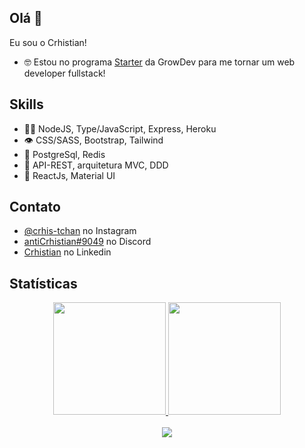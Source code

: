 <!DOCTYPE html>
<html lang="pt-BR" class="notranslate" translate="no">
<head>
  <meta name="google" content="notranslate" />
</head>
<body>
  
## Olá 👋
Eu sou o <span translate="no">Crhistian</span>!



- 🤓 Estou no programa [Starter](https://www.growdev.com.br/starter) da GrowDev para me tornar um web developer fullstack! 

## Skills
- 👨‍💻 NodeJS, Type/JavaScript, Express, Heroku
- 👁️ CSS/SASS, Bootstrap, Tailwind
- 💾 PostgreSql, Redis
- 💭 API-REST, arquitetura MVC, DDD
- 🧩 ReactJs, Material UI

## Contato
- [@crhis-tchan](https://www.instagram.com/crhis_tchan/) no Instagram
- [antiCrhistian#9049](./) no Discord
- [Crhistian](https://www.linkedin.com/in/crhistian-de-oliveira-b35841161/) no Linkedin

## Statísticas
<div align="center">
<a href="https://github.com/Crhist0">
<img height="180em" src="https://github-readme-stats.vercel.app/api/top-langs/?username=Crhist0&layout=compact&langs_count=7&theme=onedark"/>
<img height="180em" src="https://github-readme-stats.vercel.app/api?username=Crhist0&show_icons=true&theme=onedark&include_all_commits=true&count_private=true"/>
<br>
<br>
<img src="https://github-profile-trophy.vercel.app/?username=Crhist0&theme=onedark&title=Stars,Followers,Commit,Repo&margin-w=30&margin-h=30&row=1&column=4&no-frame=true"/>
</div>
</body>
</html>
  

